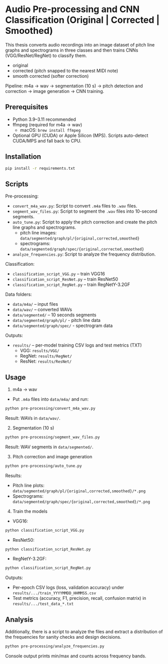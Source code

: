 # Audio Pre-processing and CNN Classification (Original | Corrected | Smoothed)

This thesis converts audio recordings into an image dataset of pitch line graphs and spectrograms in three classes and then trains CNNs (VGG/ResNet/RegNet) to classify them.

- original
- corrected (pitch snapped to the nearest MIDI note)
- smooth corrected (softer correction)

Pipeline: 
m4a → wav → segmentation (10 s) → pitch detection and correction → image generation → CNN training.

## Prerequisites

- Python 3.9–3.11 recommended
- ffmpeg (required for m4a → wav)
  - macOS: `brew install ffmpeg`
- Optional GPU (CUDA) or Apple Silicon (MPS). Scripts auto-detect CUDA/MPS and fall back to CPU.

## Installation

```bash
pip install -r requirements.txt
```

## Scripts

Pre-processing:
- `convert_m4a_wav.py`: Script to convert `.m4a` files to `.wav` files.
- `segment_wav_files.py`: Script to segment the `.wav` files into 10-second segments.
- `auto_tune.py`: Script to apply the pitch correction and create the pitch line graphs and spectrograms.
    - pitch line images: `data/segmented/graph/pl/{original,corrected,smoothed}`
    - spectrograms: `data/segmented/graph/spec/{original,corrected,smoothed}`
- `analyze_frequencies.py`: Script to analyze the frequency distribution.

Classification:
- `classification_script_VGG.py` – train VGG16
- `classification_script_ResNet.py` – train ResNet50
- `classification_script_RegNet.py` – train RegNetY-3.2GF

Data folders:
- `data/m4a/` – input files
- `data/wav/` – converted WAVs
- `data/segmented/` – 10 seconds segments
- `data/segmented/graph/pl/` - pitch line data
- `data/segmented/graph/spec/` - spectrogram data

Outputs:
- `results/` – per-model training CSV logs and test metrics (TXT)
  - VGG: `results/VGG/`
  - RegNet: `results/RegNet/`
  - ResNet: `results/ResNet/`

## Usage

1) m4a → wav

- Put `.m4a` files into `data/m4a/` and run:

```bash
python pre-processing/convert_m4a_wav.py
```

Result: WAVs in `data/wav/`.

2) Segmentation (10 s)

```bash
python pre-processing/segment_wav_files.py
```

Result: WAV segments in `data/segmented/`.

3) Pitch correction and image generation

```bash
python pre-processing/auto_tune.py
```

Results:
- Pitch line plots: `data/segmented/graph/pl/{original,corrected,smoothed}/*.png`
- Spectrograms: `data/segmented/graph/spec/{original,corrected,smoothed}/*.png`

4) Train the models

- VGG16:

```bash
python classification_script_VGG.py
```

- ResNet50:

```bash
python classification_script_ResNet.py
```

- RegNetY-3.2GF:

```bash
python classification_script_RegNet.py
```

Outputs:
- Per-epoch CSV logs (loss, validation accuracy) under `results/.../train_YYYYMMDD_HHMMSS.csv`
- Test metrics (accuracy, F1, precision, recall, confusion matrix) in `results/.../test_data_*.txt`



## Analysis
Additionally, there is a script to analyze the files and extract a distribution of the frequencies for sanity checks and design decisions.

```bash
python pre-processing/analyze_frequencies.py
```

Console output prints min/max and counts across frequency bands.